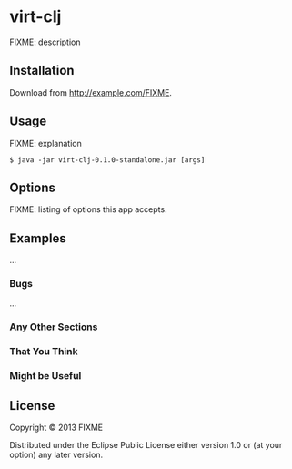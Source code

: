 # virt-clj

FIXME: description

## Installation

Download from http://example.com/FIXME.

## Usage

FIXME: explanation

    $ java -jar virt-clj-0.1.0-standalone.jar [args]

## Options

FIXME: listing of options this app accepts.

## Examples

...

### Bugs

...

### Any Other Sections
### That You Think
### Might be Useful

## License

Copyright © 2013 FIXME

Distributed under the Eclipse Public License either version 1.0 or (at
your option) any later version.
